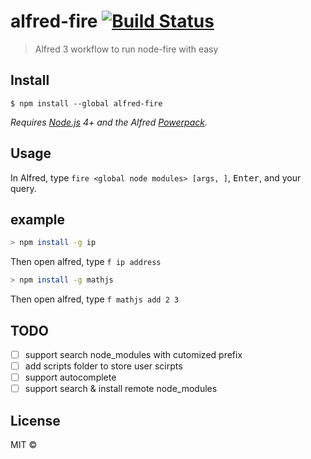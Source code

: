 # alfred-fire [![Build Status](https://travis-ci.org/lwdgit/alfred-fire.svg?branch=master)](https://travis-ci.org/lwdgit/alfred-fire)

> Alfred 3 workflow to run node-fire with easy


## Install

```
$ npm install --global alfred-fire
```

*Requires [Node.js](https://nodejs.org) 4+ and the Alfred [Powerpack](https://www.alfredapp.com/powerpack/).*


## Usage

In Alfred, type `fire <global node modules> [args, ]`, <kbd>Enter</kbd>, and your query.

## example

```bash
> npm install -g ip
```
Then open alfred, type `f ip address`

```bash
> npm install -g mathjs
```
Then open alfred, type `f mathjs add 2 3`

## TODO

 - [ ] support search node_modules with cutomized prefix
 - [ ] add scripts folder to store user scirpts
 - [ ] support autocomplete
 - [ ] support search & install remote node_modules

## License

MIT © 
